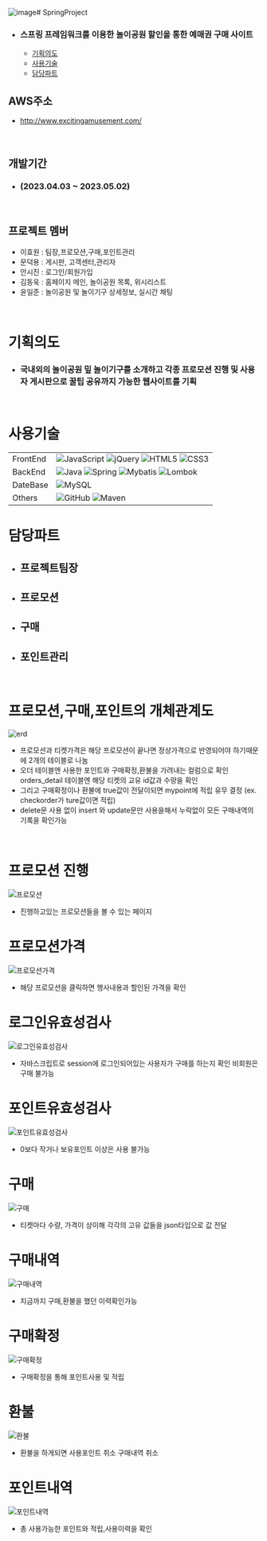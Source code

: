![image](https://github.com/gydn123/SpringProject/assets/121388591/6dc6bd7b-3121-4554-b6c2-00c33546adb6)# SpringProject
- ### 스프링 프레임워크를 이용한 놀이공원 할인을 통한 예매권 구매 사이트
  - [기획의도](#기획의도)
  - [사용기술](#사용기술)
  - [담당파트](#담당파트)

## AWS주소
- http://www.excitingamusement.com/

<br/>

## 개발기간 
 
- ### (2023.04.03 ~ 2023.05.02)

<br />

## 프로젝트 멤버
- 이효원 : 팀장,프로모션,구매,포인트관리
- 문덕용 : 게시판, 고객센터,관리자
- 안시진 : 로그인/회원가입
- 김동욱 : 홈페이지 메인, 놀이공원 목록, 위시리스트
- 윤일준 : 놀이공원 및 놀이기구 상세정보, 실시간 채팅
 

<br/>

# 기획의도
- ### 국내외의 놀이공원 밒 놀이기구를 소개하고 각종 프로모션 진행 및 사용자 게시판으로 꿀팁 공유까지 가능한 웹사이트를 기획
<br/>

# 사용기술

| | |
| --- | --- |
| FrontEnd | ![JavaScript](https://img.shields.io/badge/javascript-%23323330.svg?style=for-the-badge&logo=javascript&logoColor=%23F7DF1E) ![jQuery](https://img.shields.io/badge/jquery-%230769AD.svg?style=for-the-badge&logo=jquery&logoColor=white) ![HTML5](https://img.shields.io/badge/html5-%23E34F26.svg?style=for-the-badge&logo=html5&logoColor=white) ![CSS3](https://img.shields.io/badge/css3-%231572B6.svg?style=for-the-badge&logo=css3&logoColor=white) |
| BackEnd | ![Java](https://img.shields.io/badge/java-%23ED8B00.svg?style=for-the-badge&logo=openjdk&logoColor=white) ![Spring](https://img.shields.io/badge/spring-%236DB33F.svg?style=for-the-badge&logo=spring&logoColor=white) ![Mybatis](https://img.shields.io/badge/Mybatis-000000?style=for-the-badge&logo=Mybatis&logoColor=white) ![Lombok](https://img.shields.io/badge/Lombok-000000?style=for-the-badge&logo=flask&logoColor=white)  |
| DateBase | ![MySQL](https://img.shields.io/badge/mysql-%2300f.svg?style=for-the-badge&logo=mysql&logoColor=white)  |
| Others | ![GitHub](https://img.shields.io/badge/github-%23121011.svg?style=for-the-badge&logo=github&logoColor=white) ![Maven](https://img.shields.io/badge/Maven-%23C71A36.svg?style=for-the-badge&logo=apache-maven&logoColor=white) |


# 담당파트

- ##  프로젝트팀장
- ## 프로모션
- ## 구매
- ## 포인트관리
<br/>

# 프로모션,구매,포인트의 개체관계도
![erd](https://github.com/gydn123/SpringProject/assets/121388591/78b06443-a065-4952-8644-9d751e57cd25)

- 프로모션과 티켓가격은 해당 프로모션이 끝나면 정상가격으로 반영되어야 하기때문에 2개의 테이블로 나눔
- 오더 테이블엔 사용한 포인트와 구매확정,환불을 가려내는 컬럼으로 확인 orders_detail 테이블엔 해당 티켓의 교유 id값과 수량을 확인
- 그리고 구매확정이나 환불에 true값이 전달이되면 mypoint에 적립 유무 결정 (ex. checkorder가 ture값이면 적립)
- delete문 사용 없이 insert 와 update문만 사용을해서 누락없이 모든 구매내역의 기록을 확인가능

<br/>

# 프로모션 진행
![프로모션](https://github.com/gydn123/SpringProject/assets/121388591/ed892744-537f-4f9b-8f0c-fb392b17b4d5)
- 진행하고있는 프로모션들을 볼 수 있는 페이지
# 프로모션가격
![프로모션가격](https://github.com/gydn123/SpringProject/assets/121388591/8c8fd887-d8f1-4f91-9e96-14588834dfd7)
- 해당 프로모션을 클릭하면 행사내용과 할인된 가격을 확인
# 로그인유효성검사
![로그인유효성검사](https://github.com/gydn123/SpringProject/assets/121388591/b48b09e5-6ec2-4481-ba78-fec45685a9ae)
- 자바스크립트로 session에 로그인되어있는 사용자가 구매를 하는지 확인 비회원은 구매 불가능
# 포인트유효성검사
![포인트유효성검사](https://github.com/gydn123/SpringProject/assets/121388591/06bc5ec9-e0b9-4f54-9cce-9ff8c04719ab)
- 0보다 작거나 보유포인트 이상은 사용 불가능
# 구매
![구매](https://github.com/gydn123/SpringProject/assets/121388591/6ec74495-c131-4109-93f8-6a2b767bb540)
- 티켓마다 수량, 가격이 상이해 각각의 고유 값들을 json타입으로 값 전달
# 구매내역
![구매내역](https://github.com/gydn123/SpringProject/assets/121388591/0f33cdd7-6389-4379-bf84-f8fdd29a651d)
- 지금까지 구매,환불을 했던 이력확인가능
# 구매확정
![구매확정](https://github.com/gydn123/SpringProject/assets/121388591/dab9aaac-4df3-4369-b53f-66d7d93d7758)
- 구매확정을 통해 포인트사용 및 적립
# 환불
![환불](https://github.com/gydn123/SpringProject/assets/121388591/60043ceb-d0ad-4009-9246-8b07a0eccb82)
- 환불을 하게되면 사용포인트 취소 구매내역 취소
# 포인트내역
![포인트내역](https://github.com/gydn123/SpringProject/assets/121388591/c297c66b-126a-48c5-a46e-14fb8a841e3e)
- 총 사용가능한 포인트와 적립,사용이력을 확인

